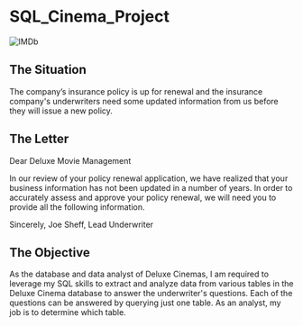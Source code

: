 # SQL_Cinema_Project

![IMDb](https://github.com/daylightdts/SQL_BEGINNER_PROJECT/assets/134946052/0fddab5b-bfa0-4fa8-bb5a-8a0a9b130d99)


## The Situation

The company’s insurance policy is up for renewal and the insurance company's underwriters need some updated information from us before they will issue a new policy.

## The Letter

Dear Deluxe Movie Management

In our review of your policy renewal application, we have realized that your business information has not been updated in a number of years.
In order to accurately assess and approve your policy renewal, we will need you to provide all the following information.

Sincerely,
Joe Sheff, Lead Underwriter

## The Objective

As the database and data analyst of Deluxe Cinemas, I am required to leverage my SQL skills to extract and analyze data from various tables in the Deluxe Cinema 
database to answer the underwriter's questions.
Each of the questions can be answered by querying just one table. As an analyst, my job is to determine which table.

